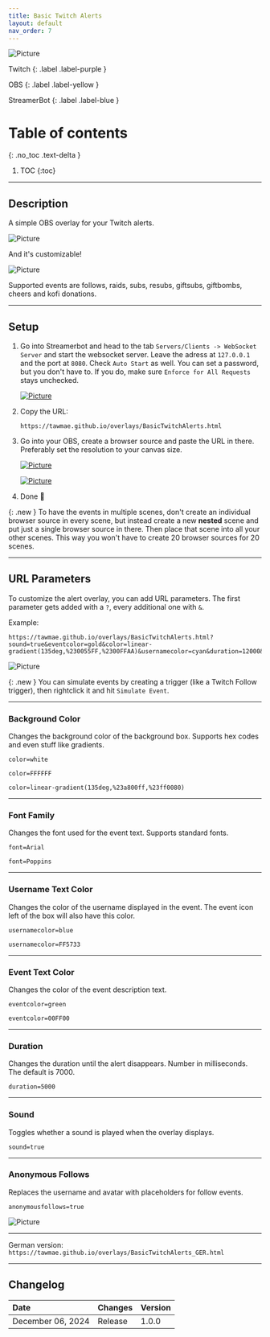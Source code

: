 ```yaml
---
title: Basic Twitch Alerts
layout: default
nav_order: 7
---
```


![Picture](assets/general/title_basictwitchalerts.png)

Twitch
{: .label .label-purple }

OBS
{: .label .label-yellow }

StreamerBot
{: .label .label-blue }


# Table of contents
{: .no_toc .text-delta }

1. TOC
{:toc}

---



## <span class="iconify" data-icon="material-symbols:description-outline-sharp" data-inline="false"></span> Description
A simple OBS overlay for your Twitch alerts.

![Picture](assets/media/basic_alerts_title_2.gif)

And it's customizable!

![Picture](assets/media/basic_alerts_title_3.gif)

Supported events are follows, raids, subs, resubs, giftsubs, giftbombs, cheers and kofi donations.

- - - -

## <span class="iconify" data-icon="tabler:tool" data-inline="false"></span> Setup

1. Go into Streamerbot and head to the tab `Servers/Clients -> WebSocket Server` and start the websocket server. Leave the adress at `127.0.0.1` and the port at `8080`. Check `Auto Start` as well. You can set a password, but you don't have to. If you do, make sure `Enforce for All Requests` stays unchecked.

   [![Picture](assets/media/notif_sb.png)](https://tawmae.github.io/assets/media/notif_sb.png)
   
2. Copy the URL: 
   ```
   https://tawmae.github.io/overlays/BasicTwitchAlerts.html
   ```
   
3. Go into your OBS, create a browser source and paste the URL in there. Preferably set the resolution to your canvas size.
   
   [![Picture](assets/media/notif_obs_1.png)](https://tawmae.github.io/assets/media/notif_obs_1.png)
   
   [![Picture](assets/media/basic_alerts_obs_2.png)](https://tawmae.github.io/assets/media/basic_alerts_obs_2.png)
   
4. Done 🥳

{: .new }
To have the events in multiple scenes, don't create an individual browser source in every scene, but instead create a new **nested** scene and put just a single browser source in there. Then place that scene into all your other scenes. This way you won't have to create 20 browser sources for 20 scenes.

- - - -

## <span class="iconify" data-icon="material-symbols:dataset-linked-sharp" data-inline="false"></span> URL Parameters 

To customize the alert overlay, you can add URL parameters. The first parameter gets added with a `?`, every additional one with `&`.

Example:  
```
https://tawmae.github.io/overlays/BasicTwitchAlerts.html?sound=true&eventcolor=gold&color=linear-gradient(135deg,%230055FF,%2300FFAA)&usernamecolor=cyan&duration=12000&anonymousfollows=true
```

![Picture](assets/media/basic_alerts_example.png)


{: .new }
You can simulate events by creating a trigger (like a Twitch Follow trigger), then rightclick it and hit `Simulate Event`. 

---

### <span class="iconify" data-icon="ion:color-palette" data-inline="false"></span> Background Color

Changes the background color of the background box. Supports hex codes and even stuff like gradients.

`color=white`

`color=FFFFFF`

`color=linear-gradient(135deg,%23a800ff,%23ff0080)`


---

### <span class="iconify" data-icon="mdi:format-font" data-inline="false"></span> Font Family

Changes the font used for the event text. Supports standard fonts.

`font=Arial`

`font=Poppins`

---

### <span class="iconify" data-icon="mdi:account" data-inline="false"></span> Username Text Color

Changes the color of the username displayed in the event. The event icon left of the box will also have this color.

`usernamecolor=blue`

`usernamecolor=FF5733`

---

### <span class="iconify" data-icon="mdi:format-color-text" data-inline="false"></span> Event Text Color

Changes the color of the event description text.

`eventcolor=green`

`eventcolor=00FF00`

---

### <span class="iconify" data-icon="material-symbols:alarm" data-inline="false"></span> Duration

Changes the duration until the alert disappears. Number in milliseconds. The default is 7000.

`duration=5000`

---

### <span class="iconify" data-icon="material-symbols:volume-up-rounded" data-inline="false"></span> Sound

Toggles whether a sound is played when the overlay displays.

`sound=true`

---

### <span class="iconify" data-icon="mdi:account-circle-outline" data-inline="false"></span> Anonymous Follows

Replaces the username and avatar with placeholders for follow events.

`anonymousfollows=true`

![Picture](assets/media/basic_alerts_anon_follows.png)

---

<span class="iconify" data-icon="twemoji:flag-germany" data-inline="false"></span> German version: `https://tawmae.github.io/overlays/BasicTwitchAlerts_GER.html`

---

## <span class="iconify" data-icon="material-symbols:published-with-changes" data-inline="false"></span> Changelog

| Date        | Changes          | Version |
|:-------------|:------------------|:------------------|
| December 06, 2024           | Release | 1.0.0 |
